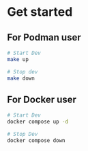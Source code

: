 # Get started

## For Podman user
```bash
# Start Dev
make up

# Stop dev
make down
```

## For Docker user
```bash
# Start Dev
docker compose up -d

# Stop Dev
docker compose down
```